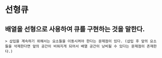 # 선형큐

## 배열을 선형으로 사용하여 큐를 구현하는 것을 말한다.
    > 삽입을 계속하기 위해서는 요소들을 이동시켜야 한다는 문제점이 있다. (삽입 후 앞의 요소들을 삭제한다면 앞의 공간이 비워지게 되어서 배열 공간이 낭비될 수 있다는 문제점이 존재한다.)

    